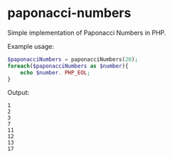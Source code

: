 # paponacci-numbers

Simple implementation of Paponacci Numbers in PHP.

Example usage:

```php
$paponacciNumbers = paponacciNumbers(20);
foreach($paponacciNumbers as $number){
    echo $number. PHP_EOL;
}
```

Output:
```
1
2
3
7
11
12
13
17
```
